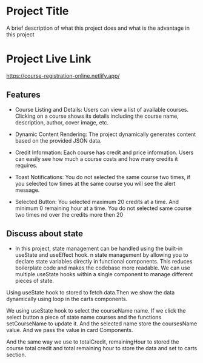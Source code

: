 
# Project Title

A brief description of what this project does and what is the advantage in this project


# Project Live Link
https://course-registration-online.netlify.app/

## Features

- Course Listing and Details:
Users can view a list of available courses.
Clicking on a course shows its details including the course name, description, author, cover image, etc.


- Dynamic Content Rendering:
The project dynamically generates content based on the provided JSON data.


- Credit Information:
Each course has credit and price information.
Users can easily see how much a course costs and how many credits it requires.


- Toast Notifications:
You do not selected the same course two times, if you selected tow times at the same course you will see the alert message. 


- Selected Button:
You selected maximum 20 credits at a time. And minimum 0 remaining hour at a time. You do not selected same course two times nd over the credits more then 20


## Discuss about state 
- In this project, state management can be handled using the built-in useState and useEffect hook. n state management by allowing you to declare state variables directly in functional components. This reduces boilerplate code and makes the codebase more readable. We can use multiple useState hooks within a single component to manage different pieces of state. 

Using useState hook to stored to fetch data.Then we show the data dynamically using loop in the carts components.

We using useState hook to select the courseName name. If we click the select button a piece of state name courses and the functions setCourseName to update it. And the selected name store the coursesName value. And we pass the value in card Components.

And the same way we use to totalCredit, remainingHour to stored the course total credit and total remaining hour to store the data and set to carts section.

